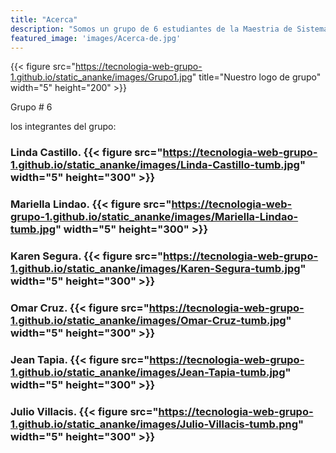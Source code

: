 ```yaml
---
title: "Acerca"
description: "Somos un grupo de 6 estudiantes de la Maestria de Sistemas de Información Gerencial y estamos probando hugo y el tema ANANKE."
featured_image: 'images/Acerca-de.jpg'
---
```

{{< figure src="https://tecnologia-web-grupo-1.github.io/static_ananke/images/Grupo1.jpg" title="Nuestro logo de grupo"  width="5" height="200" >}}

Grupo # 6

los integrantes del grupo:

### Linda Castillo.  {{< figure src="https://tecnologia-web-grupo-1.github.io/static_ananke/images/Linda-Castillo-tumb.jpg" width="5" height="300" >}}
### Mariella Lindao.  {{< figure src="https://tecnologia-web-grupo-1.github.io/static_ananke/images/Mariella-Lindao-tumb.jpg" width="5" height="300" >}}
### Karen Segura.  {{< figure src="https://tecnologia-web-grupo-1.github.io/static_ananke/images/Karen-Segura-tumb.jpg" width="5" height="300" >}}
### Omar Cruz.  {{< figure src="https://tecnologia-web-grupo-1.github.io/static_ananke/images/Omar-Cruz-tumb.jpg" width="5" height="300" >}}
### Jean Tapia.   {{< figure src="https://tecnologia-web-grupo-1.github.io/static_ananke/images/Jean-Tapia-tumb.jpg" width="5" height="300" >}}
### Julio Villacis.   {{< figure src="https://tecnologia-web-grupo-1.github.io/static_ananke/images/Julio-Villacis-tumb.png" width="5" height="300" >}}
